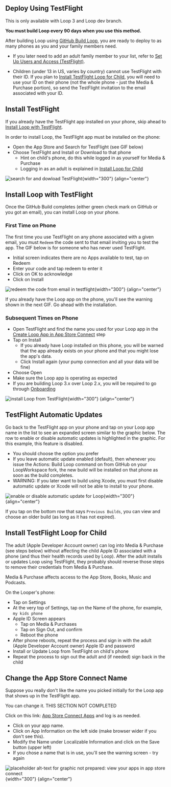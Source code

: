 ## Deploy Using TestFlight

This is only available with Loop 3 and Loop dev branch.

**You must build Loop every 90 days when you use this method.**

After building Loop using [GitHub Build Loop](../gh-actions/gh-first-time.md#build-loop), you are ready to deploy to as many phones as you and your family members need.

* If you later need to add an adult family member to your list, refer to [Set Up Users and Access (TestFlight)](../gh-actions/gh-first-time.md#set-up-users-and-access-testflight).

* Children (under 13 in US, varies by country) cannot use TestFlight with their ID. If you plan to [Install TestFlight Loop for Child](#install-testflight-loop-for-child), you will need to use your ID on their phone (not the whole phone - just the Media & Purchase portion), so send the TestFlight invitation to the email associated with your ID.


## Install TestFlight

If you already have the TestFlight app installed on your phone, skip ahead to [Install Loop with TestFlight](#install-loop-with-testflight).

In order to install Loop, the TestFlight app must be installed on the phone:

* Open the App Store and Search for TestFlight (see GIF below)
* Choose TestFlight and Install or Download to that phone
    * Hint on child's phone, do this while logged in as yourself for Media & Purchase
    * Logging in as an adult is explained in [Install Loop for Child](gh-deploy.md#install-testflight-loop-for-child)

![search for and dowload TestFlight](img/testflight-app-store.gif){width="300"}
{align="center"}


## Install Loop with TestFlight

Once the GitHub Build completes (either green check mark on GitHub or you got an email), you can install Loop on your phone.

### First Time on Phone

The first time you use TestFlight on any phone associated with a given email, you must `Redeem` the code sent to that email inviting you to test the app. The GIF below is for someone who has never used TestFlight.

* Initial screen indicates there are no Apps available to test, tap on Redeem
* Enter your code and tap redeem to enter it
* Click on OK to acknowledge
* Click on Install

![redeem the code from email in testflight](img/testflight-redeem-code.gif){width="300"}
{align="center"}

If you already have the Loop app on the phone, you'll see the warning shown in the next GIF. Go ahead with the installation.

### Subsequent Times on Phone

* Open TestFlight and find the name you used for your Loop app in the [Create Loop App in App Store Connect](../gh-actions/gh-first-time.md#create-loop-app-in-app-store-connect) step
* Tap on Install
    * If you already have Loop installed on this phone, you will be warned that the app already exists on your phone and that you might lose the app's data.
    * Click Install again (your pump connection and all your data will be fine)
* Choose Open
* Make sure the Loop app is operating as expected
* If you are building Loop 3.x over Loop 2.x, you will be required to go through [Onboarding](../loop-3/onboarding.md)

![install Loop from TestFlight](img/testflight-install-loop.gif){width="300"}
{align="center"}

## TestFlight Automatic Updates

Go back to the TestFlight app on your phone and tap on your Loop app name in the list to see an expanded screen similar to the graphic below. The row to enable or disable automatic updates is highlighted in the graphic. For this example, this feature is disabled.

* You should choose the option you prefer
* If you leave automatic update enabled (default), then whenever you issue the Actions: Build Loop command on from GitHub on your LoopWorkspace fork, the new build will be installed on that phone as soon as the build completes.
* WARNING: If you later want to build using Xcode, you must first disable automatic update or Xcode will not be able to install to your phone.

![enable or disable automatic update for Loop](img/testflight-auto-update.png){width="300"}
{align="center"}

If you tap on the bottom row that says `Previous Builds`, you can view and choose an older build (as long as it has not expired).

## Install TestFlight Loop for Child

The adult (Apple Developer Account owner) can log into Media & Purchase (see steps below) without affecting the child Apple ID associated with a phone (and thus their health records used by Loop). After the adult installs or updates Loop using TestFlight, they probably should reverse those steps to remove their credentials from Media & Purchase.

Media & Purchase affects access to the App Store, Books, Music and Podcasts.

On the Looper's phone:

* Tap on Settings
* At the very top of Settings, tap on the Name of the phone, for example, `my kids phone`
* Apple ID Screen appears
    * Tap on Media & Purchases
    * Tap on Sign Out, and confirm
    * Reboot the phone
* After phone reboots, repeat the process and sign in with the adult (Apple Developer Account owner) Apple ID and password
* Install or Update Loop from TestFlight on child's phone
* Repeat the process to sign out the adult and (if needed) sign back in the child

## Change the App Store Connect Name

Suppose you really don't like the name you picked initially for the Loop app that shows up in the TestFlight app.

You can change it. THIS SECTION NOT COMPLETED

Click on this link: [App Store Connect Apps](https://appstoreconnect.apple.com/apps) and log is as needed.

* Click on your app name.
* Click on App Information on the left side (make browser wider if you don't see this).
* Modify the Name under Localizable Information and click on the Save button (upper left)
* If you chose a name that is in use, you'll see the warning screen - try again

![placeholder alt-text for graphic not prepared: view your apps in app store connect](img/app-in-connect.png){width="300"}
{align="center"}

